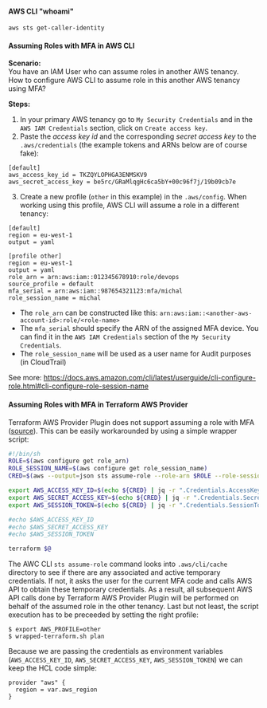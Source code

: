 #### AWS CLI "whoami"
```
aws sts get-caller-identity
```

#### Assuming Roles with MFA in AWS CLI
**Scenario:**  
You have an IAM User who can assume roles in another AWS tenancy.  
How to configure AWS CLI to assume role in this another AWS tenancy using MFA?

**Steps:**
1. In your primary AWS tenancy go to `My Security Credentials` and in the `AWS IAM Credentials` section, click on `Create access key`.
2. Paste the *access key id* and the corresponding *secret access key* to the `.aws/credentials` (the example tokens and ARNs below are of course fake):
```
[default]
aws_access_key_id = TKZQYLOPHGA3ENMSKV9
aws_secret_access_key = be5rc/GRaMlqgHc6ca5bY+00c96f7j/19b09cb7e
```
3. Create a new profile (`other` in this example) in the `.aws/config`. When working using this profile, AWS CLI will assume a role in a different tenancy:
```
[default]
region = eu-west-1
output = yaml

[profile other]
region = eu-west-1
output = yaml
role_arn = arn:aws:iam::012345678910:role/devops
source_profile = default
mfa_serial = arn:aws:iam::987654321123:mfa/michal
role_session_name = michal
```

- The `role_arn` can be constructed like this: `arn:aws:iam::<another-aws-account-id>:role/<role-name>`
- The `mfa_serial` should specify the ARN of the assigned MFA device. You can find it in the `AWS IAM Credentials` section of the `My Security Credentials`.
- The `role_session_name` will be used as a user name for Audit purposes (in CloudTrail)

See more: https://docs.aws.amazon.com/cli/latest/userguide/cli-configure-role.html#cli-configure-role-session-name

#### Assuming Roles with MFA in Terraform AWS Provider
Terraform AWS Provider Plugin does not support assuming a role with MFA ([source](https://github.com/hashicorp/terraform-provider-aws/issues/2420#issuecomment-352518083)). This can be easily workarounded by using a simple wrapper script:
```bash
#!/bin/sh
ROLE=$(aws configure get role_arn)
ROLE_SESSION_NAME=$(aws configure get role_session_name)
CRED=$(aws --output=json sts assume-role --role-arn $ROLE --role-session-name $ROLE_SESSION_NAME)

export AWS_ACCESS_KEY_ID=$(echo ${CRED} | jq -r ".Credentials.AccessKeyId")
export AWS_SECRET_ACCESS_KEY=$(echo ${CRED} | jq -r ".Credentials.SecretAccessKey")
export AWS_SESSION_TOKEN=$(echo ${CRED} | jq -r ".Credentials.SessionToken")

#echo $AWS_ACCESS_KEY_ID
#echo $AWS_SECRET_ACCESS_KEY
#echo $AWS_SESSION_TOKEN

terraform $@
```
The AWC CLI `sts assume-role` command looks into `.aws/cli/cache` directory to see if there are any associated and active temporary credentials. If not, it asks the user for the current MFA code and calls AWS API to obtain these temporary credentials. As a result, all subsequent AWS API calls done by Terraform AWS Provider Plugin will be performed on behalf of the assumed role in the other tenancy. Last but not least, the script execution has to be preceeded by setting the right profile:
```
$ export AWS_PROFILE=other
$ wrapped-terraform.sh plan
```
Because we are passing the credentials as environment variables (`AWS_ACCESS_KEY_ID`, `AWS_SECRET_ACCESS_KEY`, `AWS_SESSION_TOKEN`) we can keep the HCL code simple:
```hcl
provider "aws" {
  region = var.aws_region
}
```

